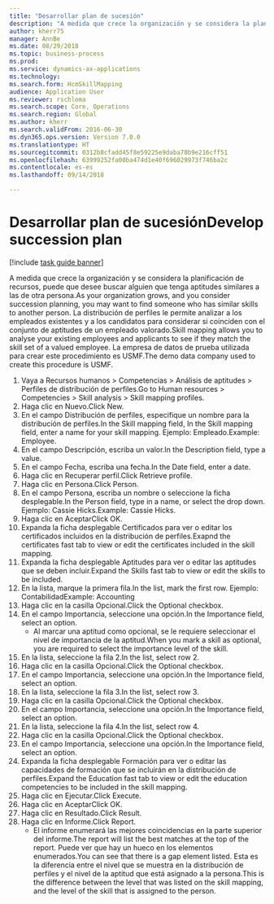 ```yaml
--- 
title: "Desarrollar plan de sucesión"
description: "A medida que crece la organización y se considera la planificación de recursos, puede que desee buscar alguien que tenga aptitudes similares a las de otra persona."
author: kherr75
manager: AnnBe
ms.date: 08/29/2018
ms.topic: business-process
ms.prod: 
ms.service: dynamics-ax-applications
ms.technology: 
ms.search.form: HcmSkillMapping
audience: Application User
ms.reviewer: rschloma
ms.search.scope: Core, Operations
ms.search.region: Global
ms.author: kherr
ms.search.validFrom: 2016-06-30
ms.dyn365.ops.version: Version 7.0.0
ms.translationtype: HT
ms.sourcegitcommit: 0312b8cfadd45f8e59225e9daba78b9e216cff51
ms.openlocfilehash: 63999252fa00ba474d1e40f696029973f746ba2c
ms.contentlocale: es-es
ms.lasthandoff: 09/14/2018

---
```

# <a name="develop-succession-plan"></a><span data-ttu-id="bb304-103">Desarrollar plan de sucesión</span><span class="sxs-lookup"><span data-stu-id="bb304-103">Develop succession plan</span></span>

[!include [task guide banner](../../includes/task-guide-banner.md)]

<span data-ttu-id="bb304-104">A medida que crece la organización y se considera la planificación de recursos, puede que desee buscar alguien que tenga aptitudes similares a las de otra persona.</span><span class="sxs-lookup"><span data-stu-id="bb304-104">As your organization grows, and you consider succession planning, you may want to find someone who has similar skills to another person.</span></span>  <span data-ttu-id="bb304-105">La distribución de perfiles le permite analizar a los empleados existentes y a los candidatos para considerar si coinciden con el conjunto de aptitudes de un empleado valorado.</span><span class="sxs-lookup"><span data-stu-id="bb304-105">Skill mapping allows you to analyse your existing employees and applicants to see if they match the skill set of a valued employee.</span></span> <span data-ttu-id="bb304-106">La empresa de datos de prueba utilizada para crear este procedimiento es USMF.</span><span class="sxs-lookup"><span data-stu-id="bb304-106">The demo data company used to create this procedure is USMF.</span></span>

1. <span data-ttu-id="bb304-107">Vaya a Recursos humanos > Competencias > Análisis de aptitudes > Perfiles de distribución de perfiles.</span><span class="sxs-lookup"><span data-stu-id="bb304-107">Go to Human resources > Competencies > Skill analysis > Skill mapping profiles.</span></span>
2. <span data-ttu-id="bb304-108">Haga clic en Nuevo.</span><span class="sxs-lookup"><span data-stu-id="bb304-108">Click New.</span></span>
3. <span data-ttu-id="bb304-109">En el campo Distribución de perfiles, especifique un nombre para la distribución de perfiles.</span><span class="sxs-lookup"><span data-stu-id="bb304-109">In the Skill mapping field, In the Skill mapping field, enter a name for your skill mapping.</span></span>  <span data-ttu-id="bb304-110">Ejemplo: Empleado.</span><span class="sxs-lookup"><span data-stu-id="bb304-110">Example: Employee.</span></span>
4. <span data-ttu-id="bb304-111">En el campo Descripción, escriba un valor.</span><span class="sxs-lookup"><span data-stu-id="bb304-111">In the Description field, type a value.</span></span>
5. <span data-ttu-id="bb304-112">En el campo Fecha, escriba una fecha.</span><span class="sxs-lookup"><span data-stu-id="bb304-112">In the Date field, enter a date.</span></span>
6. <span data-ttu-id="bb304-113">Haga clic en Recuperar perfil.</span><span class="sxs-lookup"><span data-stu-id="bb304-113">Click Retrieve profile.</span></span>
7. <span data-ttu-id="bb304-114">Haga clic en Persona.</span><span class="sxs-lookup"><span data-stu-id="bb304-114">Click Person.</span></span>
8. <span data-ttu-id="bb304-115">En el campo Persona, escriba un nombre o seleccione la ficha desplegable.</span><span class="sxs-lookup"><span data-stu-id="bb304-115">In the Person field, type in a name, or select the drop down.</span></span>  <span data-ttu-id="bb304-116">Ejemplo: Cassie Hicks.</span><span class="sxs-lookup"><span data-stu-id="bb304-116">Example: Cassie Hicks.</span></span>
9. <span data-ttu-id="bb304-117">Haga clic en Aceptar</span><span class="sxs-lookup"><span data-stu-id="bb304-117">Click OK.</span></span>
10. <span data-ttu-id="bb304-118">Expanda la ficha desplegable Certificados para ver o editar los certificados incluidos en la distribución de perfiles.</span><span class="sxs-lookup"><span data-stu-id="bb304-118">Exapnd the certificates fast tab to view or edit the certificates included in the skill mapping.</span></span>
11. <span data-ttu-id="bb304-119">Expanda la ficha desplegable Aptitudes para ver o editar las aptitudes que se deben incluir.</span><span class="sxs-lookup"><span data-stu-id="bb304-119">Expand the Skills fast tab to view or edit the skills to be included.</span></span>
12. <span data-ttu-id="bb304-120">En la lista, marque la primera fila.</span><span class="sxs-lookup"><span data-stu-id="bb304-120">In the list, mark the first row.</span></span>  <span data-ttu-id="bb304-121">Ejemplo: Contabilidad</span><span class="sxs-lookup"><span data-stu-id="bb304-121">Example:  Accounting</span></span>
13. <span data-ttu-id="bb304-122">Haga clic en la casilla Opcional.</span><span class="sxs-lookup"><span data-stu-id="bb304-122">Click the Optional checkbox.</span></span>
14. <span data-ttu-id="bb304-123">En el campo Importancia, seleccione una opción.</span><span class="sxs-lookup"><span data-stu-id="bb304-123">In the Importance field, select an option.</span></span>
    * <span data-ttu-id="bb304-124">Al marcar una aptitud como opcional, se le requiere seleccionar el nivel de importancia de la aptitud.</span><span class="sxs-lookup"><span data-stu-id="bb304-124">When you mark a skill as optional, you are required to select the importance level of the skill.</span></span>  
15. <span data-ttu-id="bb304-125">En la lista, seleccione la fila 2.</span><span class="sxs-lookup"><span data-stu-id="bb304-125">In the list, select row 2.</span></span>
16. <span data-ttu-id="bb304-126">Haga clic en la casilla Opcional.</span><span class="sxs-lookup"><span data-stu-id="bb304-126">Click the Optional checkbox.</span></span>
17. <span data-ttu-id="bb304-127">En el campo Importancia, seleccione una opción.</span><span class="sxs-lookup"><span data-stu-id="bb304-127">In the Importance field, select an option.</span></span>
18. <span data-ttu-id="bb304-128">En la lista, seleccione la fila 3.</span><span class="sxs-lookup"><span data-stu-id="bb304-128">In the list, select row 3.</span></span>
19. <span data-ttu-id="bb304-129">Haga clic en la casilla Opcional.</span><span class="sxs-lookup"><span data-stu-id="bb304-129">Click the Optional checkbox.</span></span>
20. <span data-ttu-id="bb304-130">En el campo Importancia, seleccione una opción.</span><span class="sxs-lookup"><span data-stu-id="bb304-130">In the Importance field, select an option.</span></span>
21. <span data-ttu-id="bb304-131">En la lista, seleccione la fila 4.</span><span class="sxs-lookup"><span data-stu-id="bb304-131">In the list, select row 4.</span></span>
22. <span data-ttu-id="bb304-132">Haga clic en la casilla Opcional.</span><span class="sxs-lookup"><span data-stu-id="bb304-132">Click the Optional checkbox.</span></span>
23. <span data-ttu-id="bb304-133">En el campo Importancia, seleccione una opción.</span><span class="sxs-lookup"><span data-stu-id="bb304-133">In the Importance field, select an option.</span></span>
24. <span data-ttu-id="bb304-134">Expanda la ficha desplegable Formación para ver o editar las capacidades de formación que se incluirán en la distribución de perfiles.</span><span class="sxs-lookup"><span data-stu-id="bb304-134">Expand the Education fast tab to view or edit the education competencies to be included in the skill mapping.</span></span>
25. <span data-ttu-id="bb304-135">Haga clic en Ejecutar.</span><span class="sxs-lookup"><span data-stu-id="bb304-135">Click Execute.</span></span>
26. <span data-ttu-id="bb304-136">Haga clic en Aceptar</span><span class="sxs-lookup"><span data-stu-id="bb304-136">Click OK.</span></span>
27. <span data-ttu-id="bb304-137">Haga clic en Resultado.</span><span class="sxs-lookup"><span data-stu-id="bb304-137">Click Result.</span></span>
28. <span data-ttu-id="bb304-138">Haga clic en Informe.</span><span class="sxs-lookup"><span data-stu-id="bb304-138">Click Report.</span></span>
    * <span data-ttu-id="bb304-139">El informe enumerará las mejores coincidencias en la parte superior del informe.</span><span class="sxs-lookup"><span data-stu-id="bb304-139">The report will list the best matches at the top of the report.</span></span>  <span data-ttu-id="bb304-140">Puede ver que hay un hueco en los elementos enumerados.</span><span class="sxs-lookup"><span data-stu-id="bb304-140">You can see that there is a gap element listed.</span></span>  <span data-ttu-id="bb304-141">Esta es la diferencia entre el nivel que se muestra en la distribución de perfiles y el nivel de la aptitud que está asignado a la persona.</span><span class="sxs-lookup"><span data-stu-id="bb304-141">This is the difference between the level that was listed on the skill mapping, and the level of the skill that is assigned to the person.</span></span>  


